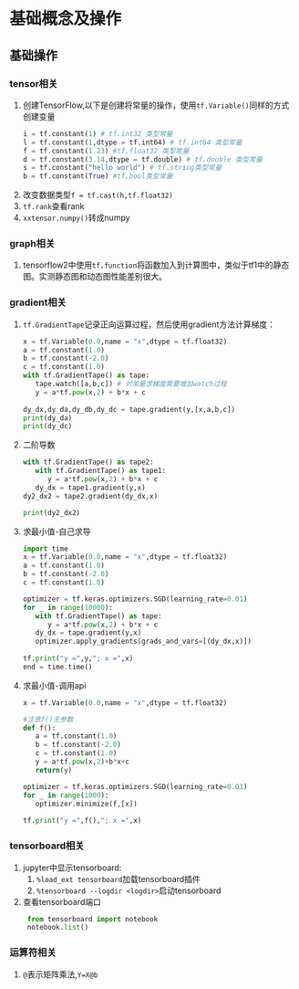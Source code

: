 # 基础概念及操作

## 基础操作

### tensor相关

1. 创建TensorFlow,以下是创建将常量的操作，使用`tf.Variable()`同样的方式创建变量
    ```python
    i = tf.constant(1) # tf.int32 类型常量
    l = tf.constant(1,dtype = tf.int64) # tf.int64 类型常量
    f = tf.constant(1.23) #tf.float32 类型常量
    d = tf.constant(3.14,dtype = tf.double) # tf.double 类型常量
    s = tf.constant("hello world") # tf.string类型常量
    b = tf.constant(True) #tf.bool类型常量
    ```
2. 改变数据类型`f = tf.cast(h,tf.float32)`
3. `tf.rank`查看rank
4. `xxtensor.numpy()`转成numpy

### graph相关

1. tensorflow2中使用`tf.function`将函数加入到计算图中，类似于tf1中的静态图。实测静态图和动态图性能差别很大。


### gradient相关

1. `tf.GradientTape`记录正向运算过程，然后使用gradient方法计算梯度：
   ```python
   x = tf.Variable(0.0,name = "x",dtype = tf.float32)
   a = tf.constant(1.0)
   b = tf.constant(-2.0)
   c = tf.constant(1.0)
   with tf.GradientTape() as tape:
      tape.watch([a,b,c]) # 对常量求梯度需要增加watch过程
      y = a*tf.pow(x,2) + b*x + c
    
   dy_dx,dy_da,dy_db,dy_dc = tape.gradient(y,[x,a,b,c])
   print(dy_da)
   print(dy_dc)
   ```
2. 二阶导数
   ```python
   with tf.GradientTape() as tape2:
      with tf.GradientTape() as tape1:   
         y = a*tf.pow(x,2) + b*x + c
      dy_dx = tape1.gradient(y,x)   
   dy2_dx2 = tape2.gradient(dy_dx,x)

   print(dy2_dx2)
   ```
3. 求最小值-自己求导
   ```python
   import time
   x = tf.Variable(0.0,name = "x",dtype = tf.float32)
   a = tf.constant(1.0)
   b = tf.constant(-2.0)
   c = tf.constant(1.0)

   optimizer = tf.keras.optimizers.SGD(learning_rate=0.01)
   for _ in range(10000):
      with tf.GradientTape() as tape:
         y = a*tf.pow(x,2) + b*x + c
      dy_dx = tape.gradient(y,x)
      optimizer.apply_gradients(grads_and_vars=[(dy_dx,x)]) 
      
   tf.print("y =",y,"; x =",x)
   end = time.time()
   ```
4. 求最小值-调用api
   ```python
   x = tf.Variable(0.0,name = "x",dtype = tf.float32)

   #注意f()无参数
   def f():   
      a = tf.constant(1.0)
      b = tf.constant(-2.0)
      c = tf.constant(1.0)
      y = a*tf.pow(x,2)+b*x+c
      return(y)

   optimizer = tf.keras.optimizers.SGD(learning_rate=0.01)   
   for _ in range(1000):
      optimizer.minimize(f,[x])   
      
   tf.print("y =",f(),"; x =",x)
   ```

### tensorboard相关

1. jupyter中显示tensorboard:
   1. `%load_ext tensorboard`加载tensorboard插件
   2. `%tensorboard --logdir <logdir>`启动tensorboard
2. 查看tensorboard端口
   ```python
    from tensorboard import notebook
    notebook.list()
   ```

### 运算符相关
1. `@`表示矩阵乘法,`Y=X@b`
   